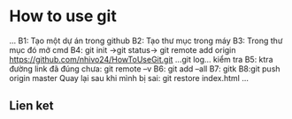 # How to use git
...
B1: Tạo một dự án trong github
B2: Tạo thư mục trong máy
B3: Trong thư mục đó mở cmd
B4: git init ->git status-> git remote add origin https://github.com/nhivo24/HowToUseGit.git
 …git log… kiểm tra
B5: ktra đường link đã đúng chưa: git remote –v
B6: git add –all
B7: gitk
B8:git push origin master
Quay lại sau khi mình bị sai: git restore index.html
...
## Lien ket
